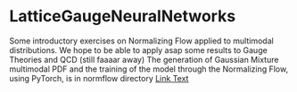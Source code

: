 # LatticeGaugeNeuralNetworks
Some introductory exercises on Normalizing Flow applied to multimodal distributions. 
We hope to be able to apply asap some results to Gauge Theories and QCD (still faaaar away)
The generation of Gaussian Mixture multimodal PDF and the training of the model through the Normalizing Flow, using PyTorch, is in normflow directory
[Link Text](normflow/Flowbased.py)

